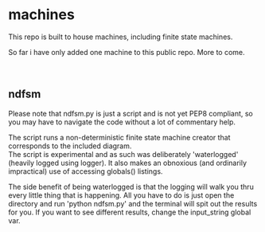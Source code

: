 # machines
This repo is built to house machines, including finite state machines. <br/>

So far i have only added one machine to this public repo. More to come. <br/>
<br/><br/>

## ndfsm
Please note that ndfsm.py is just a script and is not yet PEP8 compliant, so you may have to navigate the code without a lot of commentary help. <br/>

The script runs a non-deterministic finite state machine creator that corresponds to the included diagram. <br/>
The script is experimental and as such was deliberately 'waterlogged' (heavily logged using logger). It also makes an obnoxious (and ordinarily impractical) use of accessing globals() listings. <br/>

The side benefit of being waterlogged is that the logging will walk you thru every little thing that is happening. All you have to do is just open the directory and run 'python ndfsm.py' and the terminal will spit out the results for you. If you want to see different results, change the input_string global var.
